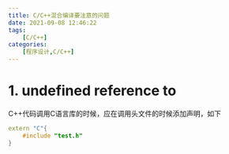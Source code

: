 ```yaml
---
title: C/C++混合编译要注意的问题
date: 2021-09-08 12:46:22
tags: 
    [C/C++] 
categories: 
    [程序设计,C/C++]
---
```


# 1. undefined reference to

C++代码调用C语言库的时候，应在调用头文件的时候添加声明，如下
```cpp
extern "C"{
    #include "test.h"
}
```

